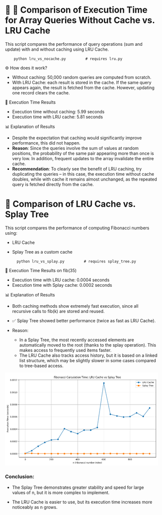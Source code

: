 # 📁 📁 Comparison of Execution Time for Array Queries Without Cache vs. LRU Cache
This script compares the performance of query operations (sum and update) with and without caching using LRU Cache.

        python lru_vs_nocache.py         # requires lru.py

⚙️ How does it work?

- Without caching: 50,000 random queries are computed from scratch.
- With LRU Cache: each result is stored in the cache. If the same query appears again, the result is fetched from the cache. However, updating one record clears the cache.

🧪 Execution Time Results
- Execution time without caching: 5.99 seconds
- Execution time with LRU cache: 5.81 seconds

📊 Explanation of Results
- Despite the expectation that caching would significantly improve performance, this did not happen.
- **Reason**: Since the queries involve the sum of values at random positions, the probability of the same pair appearing more than once is very low. In addition, frequent updates to the array invalidate the entire cache.
- **Recommendation**: To clearly see the benefit of LRU caching, try duplicating the queries – in this case, the execution time without cache doubles, while with cache it remains almost unchanged, as the repeated query is fetched directly from the cache.

# 📁 Comparison of LRU Cache vs. Splay Tree
This script compares the performance of computing Fibonacci numbers using:
- LRU Cache
- Splay Tree as a custom cache

        python lru_vs_splay.py         # requires splay_tree.py

🧪 Execution Time Results on fib(35)
- Execution time with LRU cache: 0.0004 seconds
- Execution time with Splay cache: 0.0002 seconds

📊 Explanation of Results

- Both caching methods show extremely fast execution, since all recursive calls to fib(k) are stored and reused.

- ✅ Splay Tree showed better performance (twice as fast as LRU Cache).

- Reason:
  - In a Splay Tree, the most recently accessed elements are automatically moved to the root (thanks to the splay operation). This makes access to frequently used items faster.
  - The LRU Cache also tracks access history, but it is based on a linked list structure, which may be slightly slower in some cases compared to tree-based access.

![alt text](image.png)

### Conclusion:

- The Splay Tree demonstrates greater stability and speed for large values of n, but it is more complex to implement.

- The LRU Cache is easier to use, but its execution time increases more noticeably as n grows.